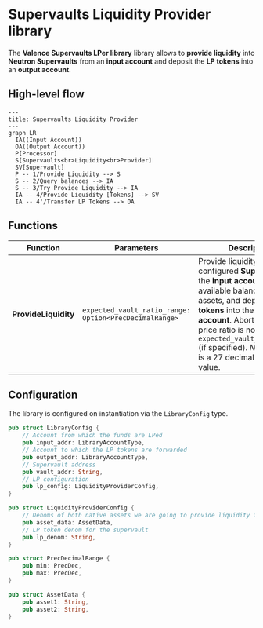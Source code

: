 # Supervaults Liquidity Provider library

The **Valence Supervaults LPer library** library allows to **provide liquidity** into **Neutron Supervaults** from an **input account** and deposit the **LP tokens** into an **output account**.

## High-level flow

```mermaid
---
title: Supervaults Liquidity Provider
---
graph LR
  IA((Input Account))
  OA((Output Account))
  P[Processor]
  S[Supervaults<br>Liquidity<br>Provider]
  SV[Supervault]
  P -- 1/Provide Liquidity --> S
  S -- 2/Query balances --> IA
  S -- 3/Try Provide Liquidity --> IA
  IA -- 4/Provide Liquidity [Tokens] --> SV
  IA -- 4'/Transfer LP Tokens --> OA
```

## Functions

| Function    | Parameters | Description |
|-------------|------------|-------------|
| **ProvideLiquidity** | `expected_vault_ratio_range: Option<PrecDecimalRange>` | Provide liquidity to the pre-configured **Supervault** from the **input account**, using available balances of both assets, and deposit the **LP tokens** into the **output account**. Abort if the vault price ratio is not within the `expected_vault_ratio_range` (if specified). *Note*: `PrecDec` is a 27 decimal precision value. |

## Configuration

The library is configured on instantiation via the `LibraryConfig` type.

```rust
pub struct LibraryConfig {
    // Account from which the funds are LPed
    pub input_addr: LibraryAccountType,
    // Account to which the LP tokens are forwarded
    pub output_addr: LibraryAccountType,
    // Supervault address
    pub vault_addr: String,
    // LP configuration
    pub lp_config: LiquidityProviderConfig,
}

pub struct LiquidityProviderConfig {
    // Denoms of both native assets we are going to provide liquidity for
    pub asset_data: AssetData,
    // LP token denom for the supervault
    pub lp_denom: String,
}

pub struct PrecDecimalRange {
    pub min: PrecDec,
    pub max: PrecDec,
}

pub struct AssetData {
    pub asset1: String,
    pub asset2: String,
}
```
